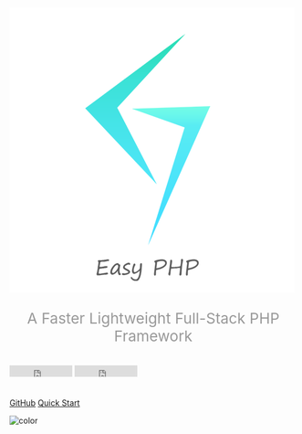 ![](_media/logo.png)

<p align="center"></p>
<p align="center" style="font-size:26px; color:#999"> A Faster Lightweight Full-Stack PHP Framework <p>

<p style="padding:10px 0 20px 0;">   
<iframe src="https://ghbtns.com/github-btn.html?user=tigerb&repo=easy-php&type=star&count=true" frameborder="0" scrolling="0" width="110px" height="20px"></iframe>
<iframe src="https://ghbtns.com/github-btn.html?user=tigerb&repo=easy-php&type=fork&count=true" frameborder="0" scrolling="0" width="110px" height="20px"></iframe>
</p>

[GitHub](https://github.com/TIGERB/easy-php)
[Quick Start](#how-to-use-)

![color](#ffffff)
